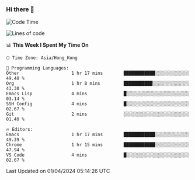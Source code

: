 ### Hi there 👋

<!--
**nicehiro/nicehiro** is a ✨ _special_ ✨ repository because its `README.md` (this file) appears on your GitHub profile.

Here are some ideas to get you started:

- 🔭 I’m currently working on ...
- 🌱 I’m currently learning ...
- 👯 I’m looking to collaborate on ...
- 🤔 I’m looking for help with ...
- 💬 Ask me about ...
- 📫 How to reach me: ...
- 😄 Pronouns: ...
- ⚡ Fun fact: ...
-->

<!--START_SECTION:waka-->
![Code Time](http://img.shields.io/badge/Code%20Time-294%20hrs%2036%20mins-blue)

![Lines of code](https://img.shields.io/badge/From%20Hello%20World%20I%27ve%20Written-2.6%20million%20lines%20of%20code-blue)

📊 **This Week I Spent My Time On** 

```text
🕑︎ Time Zone: Asia/Hong_Kong

💬 Programming Languages: 
Other                    1 hr 17 mins        ████████████░░░░░░░░░░░░░   49.48 % 
Org                      1 hr 8 mins         ███████████░░░░░░░░░░░░░░   43.30 % 
Emacs Lisp               4 mins              █░░░░░░░░░░░░░░░░░░░░░░░░   03.14 % 
SSH Config               4 mins              █░░░░░░░░░░░░░░░░░░░░░░░░   02.67 % 
Git                      2 mins              ░░░░░░░░░░░░░░░░░░░░░░░░░   01.40 % 

🔥 Editors: 
Emacs                    1 hr 17 mins        ████████████░░░░░░░░░░░░░   49.39 % 
Chrome                   1 hr 15 mins        ████████████░░░░░░░░░░░░░   47.94 % 
VS Code                  4 mins              █░░░░░░░░░░░░░░░░░░░░░░░░   02.67 % 
```


 Last Updated on 01/04/2024 05:14:26 UTC
<!--END_SECTION:waka-->
